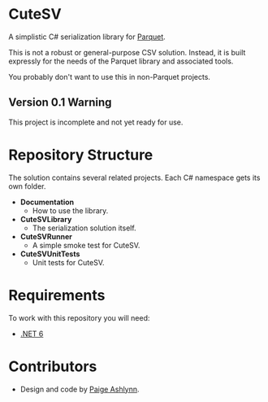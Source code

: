 # CuteSV
A simplistic C# serialization library for [Parquet](https://github.com/mxashlynn/Parquet).

This is not a robust or general-purpose CSV solution.
Instead, it is built expressly for the needs of the Parquet library and associated tools.

You probably don't want to use this in non-Parquet projects.

## Version 0.1 Warning
This project is incomplete and not yet ready for use.

# Repository Structure

The solution contains several related projects.
Each C# namespace gets its own folder.

- **Documentation**
    - How to use the library.
- **CuteSVLibrary**
    - The serialization solution itself.
- **CuteSVRunner**
    - A simple smoke test for CuteSV.
- **CuteSVUnitTests**
    - Unit tests for CuteSV.

# Requirements

To work with this repository you will need:

- [.NET 6](https://dotnet.microsoft.com/download/dotnet/6.0)

# Contributors
- Design and code by [Paige Ashlynn](https://github.com/mxashlynn/).
